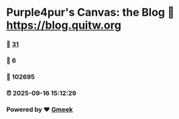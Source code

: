 # Purple4pur's Canvas: the Blog :link: https://blog.quitw.org 
### :page_facing_up: [31](https://blog.quitw.org/tag.html) 
### :speech_balloon: 6 
### :hibiscus: 102695 
### :alarm_clock: 2025-09-16 15:12:29 
### Powered by :heart: [Gmeek](https://github.com/Meekdai/Gmeek)
